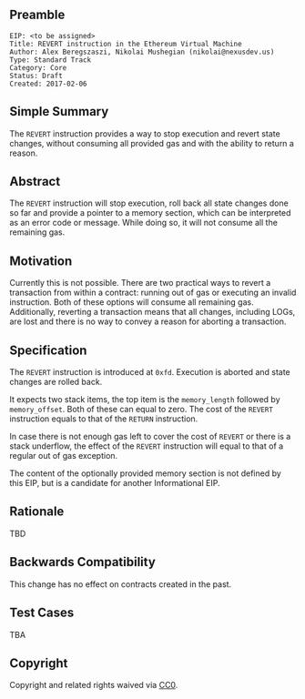 ## Preamble

    EIP: <to be assigned>
    Title: REVERT instruction in the Ethereum Virtual Machine
    Author: Alex Beregszaszi, Nikolai Mushegian (nikolai@nexusdev.us)
    Type: Standard Track
    Category: Core
    Status: Draft
    Created: 2017-02-06

## Simple Summary

The `REVERT` instruction provides a way to stop execution and revert state changes, without consuming all provided gas and with the ability to return a reason.

## Abstract

The `REVERT` instruction will stop execution, roll back all state changes done so far and provide a pointer to a memory section, which can be interpreted as an error code or message. While doing so, it will not consume all the remaining gas.

## Motivation

Currently this is not possible. There are two practical ways to revert a transaction from within a contract: running out of gas or executing an invalid instruction. Both of these options will consume all remaining gas. Additionally, reverting a transaction means that all changes, including LOGs, are lost and there is no way to convey a reason for aborting a transaction.

## Specification

The `REVERT` instruction is introduced at `0xfd`. Execution is aborted and state changes are rolled back.

It expects two stack items, the top item is the `memory_length` followed by `memory_offset`. Both of these can equal to zero. The cost of the `REVERT` instruction equals to that of the `RETURN` instruction.

In case there is not enough gas left to cover the cost of `REVERT` or there is a stack underflow, the effect of the `REVERT` instruction will equal to that of a regular out of gas exception.

The content of the optionally provided memory section is not defined by this EIP, but is a candidate for another Informational EIP.

## Rationale

TBD

## Backwards Compatibility

This change has no effect on contracts created in the past.

## Test Cases

TBA

## Copyright

Copyright and related rights waived via [CC0](https://creativecommons.org/publicdomain/zero/1.0/).

